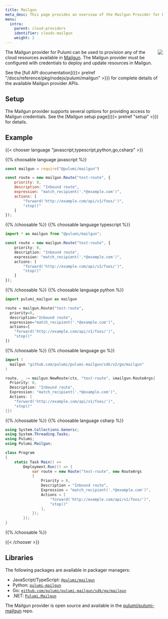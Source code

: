 ```yaml
---
title: Mailgun
meta_desc: This page provides an overview of the Mailgun Provider for Pulumi.
menu:
  intro:
    parent: cloud-providers
    identifier: clouds-mailgun
    weight: 2
---
```


<img src="/logos/tech/mailgun.png" align="right" class="h-16 px-8 pb-4">

The Mailgun provider for Pulumi can be used to provision any of the cloud resources available in [Mailgun](https://www.mailgun.com/).
The Mailgun provider must be configured with credentials to deploy and update resources in Mailgun.

See the [full API documentation]({{< prelref "/docs/reference/pkg/nodejs/pulumi/mailgun" >}}) for complete details of the available Mailgun provider APIs.

## Setup

The Mailgun provider supports several options for providing access to Mailgun credentials.  See the [Mailgun setup page]({{< prelref "setup" >}}) for details.

## Example

{{< chooser language "javascript,typescript,python,go,csharp" >}}

{{% choosable language javascript %}}

```javascript
const mailgun = require("@pulumi/mailgun")

const route = new mailgun.Route("test-route", {
    priority: 0,
    description: "Inbound route",
    expression: "match_recipient('.*@example.com')",
    actions: [
        "forward('http://example.com/api/v1/foos/')",
        "stop()"
    ]
});
```

{{% /choosable %}}
{{% choosable language typescript %}}

```typescript
import * as mailgun from "@pulumi/mailgun";

const route = new mailgun.Route("test-route", {
    priority: 0,
    description: "Inbound route",
    expression: "match_recipient('.*@example.com')",
    actions: [
        "forward('http://example.com/api/v1/foos/')",
        "stop()"
    ]
});
```

{{% /choosable %}}
{{% choosable language python %}}

```python
import pulumi_mailgun as mailgun

route = mailgun.Route("test-route",
  priority=0,
  description="Inbound route",
  expression="match_recipient('.*@example.com')",
  actions=[
    "forward('http://example.com/api/v1/foos/')",
    "stop()"
])
```

{{% /choosable %}}
{{% choosable language go %}}

```go
import (
  mailgun "github.com/pulumi/pulumi-mailgun/sdk/v2/go/mailgun"
)

route, _ := mailgun.NewRoute(ctx, "test-route", &mailgun.RouteArgs{
  Priority: 0,
  Description: "Inbound route",
  Expression: "match_recipient('.*@example.com')",
  Actions: [
    "forward('http://example.com/api/v1/foos/')",
    "stop()"
]})
```

{{% /choosable %}}
{{% choosable language csharp %}}

```csharp
using System.Collections.Generic;
using System.Threading.Tasks;
using Pulumi;
using Pulumi.Mailgun;

class Program
{
    static Task Main() =>
        Deployment.Run(() => {
            var route = new Route("test-route", new RouteArgs
            {
                Priority = 0,
                Description = "Inbound route",
                Expression = "match_recipient('.*@example.com')",
                Actions = [
                    "forward('http://example.com/api/v1/foos/')",
                    "stop()"
                ],
            });
        });
}
```

{{% /choosable %}}

{{< /chooser >}}

## Libraries

The following packages are available in packager managers:

* JavaScript/TypeScript: [`@pulumi/mailgun`](https://www.npmjs.com/package/@pulumi/mailgun)
* Python: [`pulumi-mailgun`](https://pypi.org/project/pulumi-mailgun/)
* Go: [`github.com/pulumi/pulumi-mailgun/sdk/go/mailgun`](https://github.com/pulumi/pulumi-mailgun)
* .NET: [`Pulumi.Mailgun`](https://www.nuget.org/packages/Pulumi.Mailgun)

The Mailgun provider is open source and available in the [pulumi/pulumi-mailgun](https://github.com/pulumi/pulumi-mailgun) repo.
